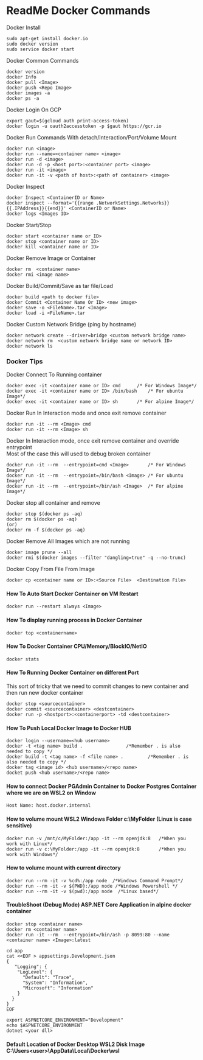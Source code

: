  # ReadMe Docker Commands

Docker Install
```
sudo apt-get install docker.io
sudo docker version
sudo service docker start
```


Docker Common Commands	
```
docker version
docker Info
docker pull <Image>
docker push <Repo Image>
docker images -a
docker ps -a
```

Docker Login On GCP
```
export gaut=$(gcloud auth print-access-token)
docker login -u oauth2accesstoken -p $gaut https://gcr.io
```

Docker Run Commands With detach/Interaction/Port/Volume Mount	
```
docker run <image>
docker run --name=<container name> <image>
docker run -d <image>
docker run -d -p <host port>:<container port> <image>
docker run -it <image>
docker run -it -v <path of host>:<path of container> <image>
```

Docker Inspect
```	
docker Inspect <ContainerID or Name>
docker inspect --format='{{range .NetworkSettings.Networks}}{{.IPAddress}}{{end}}' <ContainerID or Name>
docker logs <Images ID>
```
	
Docker Start/Stop	
```	
docker start <container name or ID>
docker stop <container name or ID> 
docker kill <container name or ID>	
```
		
Docker Remove Image or Container
```	
docker rm  <container name>
docker rmi <image name>
```	
Docker Build/Commit/Save as tar file/Load
```
docker build <path to docker file>
docker Commit <Container Name Or ID> <new image>
docker save -o <FileName>.tar <Image>
docker load -i <FileName>.tar
```
Docker Custom Network Bridge (ping by hostname)
```
docker network create --driver=bridge <custom network bridge name>
docker network rm  <custom network bridge name or network ID>
docker network ls
```

### Docker Tips
Docker Connect To Running container
```
docker exec -it <container name or ID> cmd 		/* For Windows Image*/
docker exec -it <container name or ID> /bin/bash	/* For ubuntu Image*/
docker exec -it <container name or ID> sh		/* For alpine Image*/
```
Docker Run In Interaction mode and once exit remove container
```
docker run -it --rm <Image> cmd
docker run -it --rm <Image> sh
```
Docker In Interaction mode, once exit remove container and override entrypoint
\
Most of the case this will used to debug broken container
```
docker run -it --rm  --entrypoint=cmd <Image>		/* For Windows Image*/
docker run -it --rm  --entrypoint=/bin/bash <Image>	/* For ubuntu Image*/
docker run -it --rm  --entrypoint=/bin/ash <Image> 	/* For alpine Image*/
```
Docker stop all container and remove
```
docker stop $(docker ps -aq)
docker rm $(docker ps -aq)
(or)
docker rm -f $(docker ps -aq)
```
Docker Remove All Images which are not running
```
docker image prune --all
docker rmi $(docker images --filter "dangling=true" -q --no-trunc)
```
Docker Copy From File From Image
```
docker cp <container name or ID>:<Source File>  <Destination File>
```

#### How To Auto Start Docker Container on VM Restart
```
docker run --restart always <Image>
```
	
#### How To display running process in Docker Container
```
docker top <containername>
```
	
#### How To Docker Container CPU/Memory/BlockIO/NetIO
```
docker stats
```

#### How To Running Docker Container on different Port
This sort of tricky that we need to commit changes to new container and then run new docker container
```
docker stop <sourcecontainer>
docker commit <sourcecontainer> <destcontainer>
docker run -p <hostport>:<containerport> -td <destcontainer>
```

#### How To Push Local Docker Image to Docker HUB
```
docker login --username=<hub username>
docker -t <tag name> build . 				/*Remember . is also needed to copy */
docker build -t <tag name> -f <file name> .   		/*Remember . is also needed to copy */
docker tag <image id> <hub username>/<repo name>
docket push <hub username>/<repo name>
```

#### How to connect Docker PGAdmin Container to Docker Postgres Container where we are on WSL2 on Window
```
Host Name: host.docker.internal
```
	
#### How to volume mount WSL2 Windows Folder c:\MyFolder (Linux is case sensitive)
```
docker run -v /mnt/c/MyFolder:/app -it --rm openjdk:8   /*When you work with Linux*/
docker run -v c:\MyFolder:/app -it --rm openjdk:8       /*When you work with Windows*/	
```
	
#### How to volume mount with current directory
```
docker run --rm -it -v %cd%:/app node  /*Windows Command Prompt*/
docker run --rm -it -v ${PWD}:/app node /*Windows Powershell */
docker run --rm -it -v $(pwd):/app node  /*Linux based*/
```

#### TroubleShoot (Debug Mode) ASP.NET Core Application in alpine docker container
```
docker stop <container name>
docker rm <container name>
docker run -it --rm  --entrypoint=/bin/ash -p 8099:80 --name <container name> <Image>:latest

cd app
cat <<EOF > appsettings.Development.json
{
   "Logging": {
    "LogLevel": {
      "Default": "Trace",
      "System": "Information",
      "Microsoft": "Information"
    }
  }
}
EOF

export ASPNETCORE_ENVIRONMENT="Development"
echo $ASPNETCORE_ENVIRONMENT
dotnet <your dll>
```
#### Default Location of Docker Desktop WSL2 Disk Image C:\Users\<user>\AppData\Local\Docker\wsl
